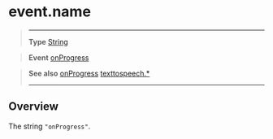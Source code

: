 # event.name

> --------------------- ------------------------------------------------------------------------------------------
> __Type__              [String](https://docs.coronalabs.com/api/type/String.html)

> __Event__             [onProgress](/plugin/texttospeech/event/onProgress/index.md)

> __See also__          [onProgress](/plugin/texttospeech/event/onProgress/index.md)
>						[texttospeech.*](/plugin/texttospeech/index.md)
> --------------------- ------------------------------------------------------------------------------------------

## Overview

The string `"onProgress"`.